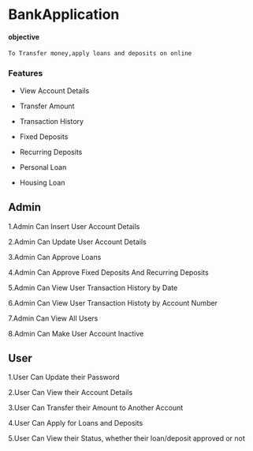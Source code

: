 # BankApplication

#### objective

    To Transfer money,apply loans and deposits on online

### Features

*  View Account Details

*  Transfer Amount

*  Transaction History

*  Fixed Deposits

*  Recurring Deposits

*  Personal Loan

*  Housing Loan

## Admin

1.Admin Can Insert User Account Details


2.Admin Can Update User Account Details


3.Admin Can  Approve Loans


4.Admin Can  Approve Fixed Deposits And Recurring Deposits


5.Admin Can View User Transaction History by Date


6.Admin Can View User Transaction Histoty by Account Number


7.Admin Can View All Users


8.Admin Can Make User Account Inactive



## User

1.User Can Update their  Password


2.User Can View their Account Details


3.User Can Transfer their Amount to Another Account


4.User Can Apply for Loans and Deposits


5.User Can View their Status, whether their loan/deposit  approved or not
